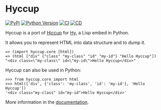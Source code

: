 # Hyccup

[![PyPi](https://img.shields.io/pypi/v/hyccup?label=PyPi)](https://pypi.org/project/hyccup/)
[![Python Version](https://img.shields.io/pypi/pyversions/hyccup?label=Python)](https://pypi.org/project/hyccup/)
[![CI](https://github.com/Arkelis/hyccup/actions/workflows/ci.yml/badge.svg)](https://github.com/Arkelis/hyccup/actions/workflows/ci.yml)
[![CD](https://github.com/Arkelis/hyccup/actions/workflows/cd.yml/badge.svg)](https://github.com/Arkelis/hyccup/actions/workflows/cd.yml)

Hyccup is a port of [Hiccup](https://github.com/weavejester/hiccup)
for [Hy](https://github.com/hylang/hy), a Lisp embed in Python.

It allows you to represent HTML into data structure and to dump it.

```hy
=> (import hyccup.core [html])
=> (html ["div" {"class" "my-class" "id" "my-id"} "Hello Hyccup"])
"<div class=\"my-class\" id=\"my-id\">Hello Hyccup</div>"
```

Hyccup can also be used in Python:

```pycon
>>> from hyccup.core import html
>>> html(['div', {'class': 'my-class', 'id': 'my-id'}, 'Hello Hyccup'])
'<div class="my-class" id="my-id">Hello Hyccup</div>'
```

More information in the [documentation](https://hyccup.pycolore.fr).
